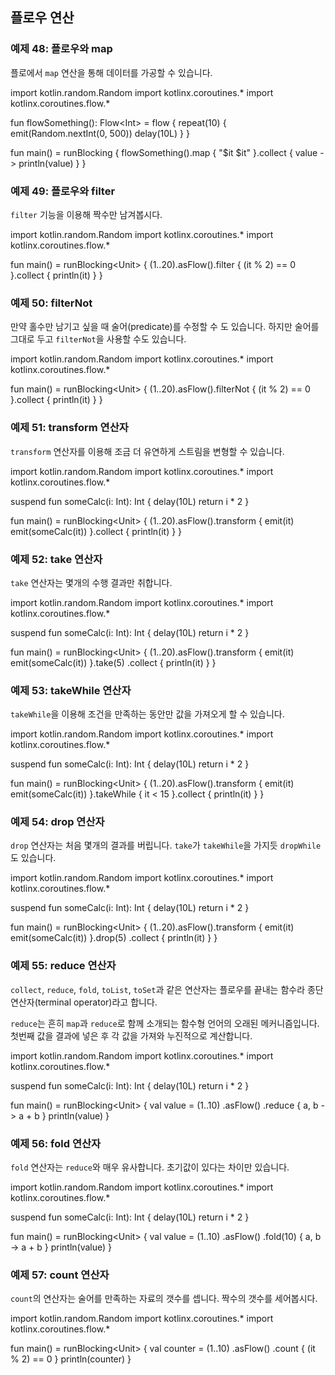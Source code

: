 ## 플로우 연산

### 예제 48: 플로우와 map

플로에서 `map` 연산을 통해 데이터를 가공할 수 있습니다.

<div class="kotlin-playground" >
import kotlin.random.Random
import kotlinx.coroutines.*
import kotlinx.coroutines.flow.*

fun flowSomething(): Flow&lt;Int&gt; = flow {
    repeat(10) {
        emit(Random.nextInt(0, 500))
        delay(10L)
    }
}

fun main() = runBlocking {
    flowSomething().map {
        "$it $it"
    }.collect { value ->
        println(value)
    }
}
</div>

### 예제 49: 플로우와 filter

`filter` 기능을 이용해 짝수만 남겨봅시다.

<div class="kotlin-playground" >
import kotlin.random.Random
import kotlinx.coroutines.*
import kotlinx.coroutines.flow.*

fun main() = runBlocking&lt;Unit&gt; {
    (1..20).asFlow().filter {
        (it % 2) == 0
    }.collect {
        println(it)
    }
}
</div>

### 예제 50: filterNot

만약 홀수만 남기고 싶을 때 술어(predicate)를 수정할 수 도 있습니다. 하지만 술어를 그대로 두고 `filterNot`을 사용할 수도 있습니다.

<div class="kotlin-playground" >
import kotlin.random.Random
import kotlinx.coroutines.*
import kotlinx.coroutines.flow.*

fun main() = runBlocking&lt;Unit&gt; {
    (1..20).asFlow().filterNot {
        (it % 2) == 0
    }.collect {
        println(it)
    }
}
</div>

### 예제 51: transform 연산자

`transform` 연산자를 이용해 조금 더 유연하게 스트림을 변형할 수 있습니다.

<div class="kotlin-playground" >
import kotlin.random.Random
import kotlinx.coroutines.*
import kotlinx.coroutines.flow.*

suspend fun someCalc(i: Int): Int {
    delay(10L)
    return i * 2
}

fun main() = runBlocking&lt;Unit&gt; {
    (1..20).asFlow().transform {
        emit(it)
        emit(someCalc(it))
    }.collect {
        println(it)
    }
}
</div>

### 예제 52: take 연산자

`take` 연산자는 몇개의 수행 결과만 취합니다.

<div class="kotlin-playground" >
import kotlin.random.Random
import kotlinx.coroutines.*
import kotlinx.coroutines.flow.*

suspend fun someCalc(i: Int): Int {
    delay(10L)
    return i * 2
}

fun main() = runBlocking&lt;Unit&gt; {
    (1..20).asFlow().transform {
        emit(it)
        emit(someCalc(it))
    }.take(5)
    .collect {
        println(it)
    }
}
</div>

### 예제 53: takeWhile 연산자

`takeWhile`을 이용해 조건을 만족하는 동안만 값을 가져오게 할 수 있습니다.

<div class="kotlin-playground" >
import kotlin.random.Random
import kotlinx.coroutines.*
import kotlinx.coroutines.flow.*

suspend fun someCalc(i: Int): Int {
    delay(10L)
    return i * 2
}

fun main() = runBlocking&lt;Unit&gt; {
    (1..20).asFlow().transform {
        emit(it)
        emit(someCalc(it))
    }.takeWhile {
        it < 15
    }.collect {
        println(it)
    }
}
</div>

### 예제 54: drop 연산자

`drop` 연산자는 처음 몇개의 결과를 버립니다. `take`가 `takeWhile`을 가지듯 `dropWhile`도 있습니다.

<div class="kotlin-playground" >
import kotlin.random.Random
import kotlinx.coroutines.*
import kotlinx.coroutines.flow.*

suspend fun someCalc(i: Int): Int {
    delay(10L)
    return i * 2
}

fun main() = runBlocking&lt;Unit&gt; {
    (1..20).asFlow().transform {
        emit(it)
        emit(someCalc(it))
    }.drop(5)
    .collect {
        println(it)
    }
}
</div>

### 예제 55: reduce 연산자

`collect`, `reduce`, `fold`, `toList`, `toSet`과 같은 연산자는 플로우를 끝내는 함수라 종단 연산자(terminal operator)라고 합니다.

`reduce`는 흔히 `map`과 `reduce`로 함께 소개되는 함수형 언어의 오래된 메커니즘입니다. 첫번째 값을 결과에 넣은 후 각 값을 가져와 누진적으로 계산합니다.

<div class="kotlin-playground" >
import kotlin.random.Random
import kotlinx.coroutines.*
import kotlinx.coroutines.flow.*

suspend fun someCalc(i: Int): Int {
    delay(10L)
    return i * 2
}

fun main() = runBlocking&lt;Unit&gt; {
    val value = (1..10)
        .asFlow()
        .reduce { a, b ->
            a + b
        }
    println(value)
}
</div>

### 예제 56: fold 연산자

`fold` 연산자는 `reduce`와 매우 유사합니다. 초기값이 있다는 차이만 있습니다.

<div class="kotlin-playground" >
import kotlin.random.Random
import kotlinx.coroutines.*
import kotlinx.coroutines.flow.*

suspend fun someCalc(i: Int): Int {
    delay(10L)
    return i * 2
}

fun main() = runBlocking&lt;Unit&gt; {
    val value = (1..10)
        .asFlow()
        .fold(10) { a, b ->
            a + b
        }
    println(value)
}
</div>

### 예제 57: count 연산자

`count`의 연산자는 술어를 만족하는 자료의 갯수를 셉니다. 짝수의 갯수를 세어봅시다.

<div class="kotlin-playground" >
import kotlin.random.Random
import kotlinx.coroutines.*
import kotlinx.coroutines.flow.*

fun main() = runBlocking&lt;Unit&gt; {
    val counter = (1..10)
        .asFlow()
        .count {
            (it % 2) == 0
        }
    println(counter)
}
</div>

